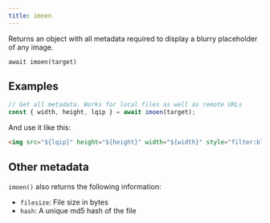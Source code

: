 ```yaml
---
title: imoen
---
```


<div class="lead">
  Returns an object with all metadata required to display a blurry placeholder of
  any image.
</div>

`await imoen(target)`

## Examples

```js
// Get all metadata. Works for local files as well as remote URLs
const { width, height, lqip } = await imoen(target);
```

And use it like this:

```html
<img src="${lqip}" height="${height}" width="${width}" style="filter:blur(5px)" />
```

## Other metadata

`imoen()` also returns the following information:

- `filesize`: File size in bytes
- `hash`: A unique md5 hash of the file
